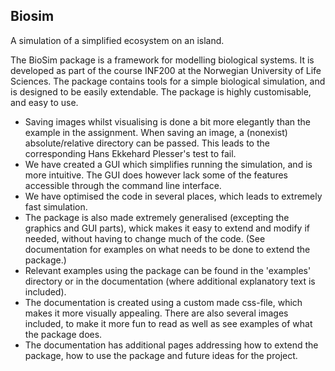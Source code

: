 Biosim 
-------
A simulation of a simplified ecosystem on an island.

The BioSim package is a framework for modelling biological systems. It is developed as part of
the course INF200 at the Norwegian University of Life Sciences. The package contains tools for a
simple biological simulation, and is designed to be easily extendable. The package is highly
customisable, and easy to use.

* Saving images whilst visualising is done a bit more elegantly than the example in the 
  assignment. When saving an image, a (nonexist) absolute/relative directory can be passed. This 
  leads to the corresponding Hans Ekkehard Plesser's test to fail. 
* We have created a GUI which simplifies running the simulation, and is more intuitive. The GUI 
  does however lack some of the features accessible through the command line interface.
* We have optimised the code in several places, which leads to extremely fast simulation.
* The package is also made extremely generalised (excepting the graphics and GUI parts), whick 
  makes it easy to extend and modify if needed, without having to change much of the code. (See 
  documentation for examples on what needs to be done to extend the package.)
* Relevant examples using the package can be found in the 'examples' directory or in the 
  documentation (where additional explanatory text is included).
* The documentation is created using a custom made css-file, which makes it more visually 
  appealing. There are also several images included, to make it more fun to read as well as see 
  examples of what the package does.
* The documentation has additional pages addressing how to extend the package, how to use the 
  package and future ideas for the project.
